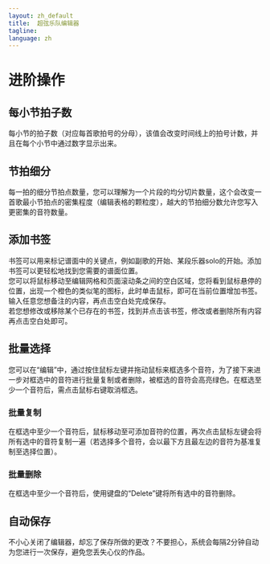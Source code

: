 ```yaml
---
layout: zh_default
title:  超弦乐队编辑器
tagline: 
language: zh
---
```



# 进阶操作

## **每小节拍子数**
每小节的拍子数（对应每首歌拍号的分母），该值会改变时间线上的拍号计数，并且在每个小节中通过数字显示出来。  
  
## **节拍细分**
每一拍的细分节拍点数量，您可以理解为一个片段的均分切片数量，这个会改变一首歌最小节拍点的密集程度（编辑表格的颗粒度），越大的节拍细分数允许您写入更密集的音符数量。  
  
## **添加书签**
书签可以用来标记谱面中的关键点，例如副歌的开始、某段乐器solo的开始。添加书签可以更轻松地找到您需要的谱面位置。  
您可以将鼠标移动至编辑网格和页面滚动条之间的空白区域，您将看到鼠标悬停的位置，出现一个橙色的类似笔的图标，此时单击鼠标，即可在当前位置增加书签。输入任意您想备注的内容，再点击空白处完成保存。  
若您想修改或移除某个已存在的书签，找到并点击该书签，修改或者删除所有内容再点击空白处即可。  
  
## **批量选择**
您可以在“编辑”中，通过按住鼠标左键并拖动鼠标来框选多个音符，为了接下来进一步对框选中的音符进行批量复制或者删除，被框选的音符会高亮绿色。在框选至少一个音符后，需点击鼠标右键取消框选。  
  
### 批量复制  
在框选中至少一个音符后，鼠标移动至可添加音符的位置，再次点击鼠标左键会将所有选中的音符复制一遍（若选择多个音符，会以最下方且最左边的音符为基准复制至选择位置）。  
  
### 批量删除  
在框选中至少一个音符后，使用键盘的“Delete”键将所有选中的音符删除。  
  
## **自动保存**
不小心关闭了编辑器，却忘了保存所做的更改？不要担心，系统会每隔2分钟自动为您进行一次保存，避免您丢失心仪的作品。